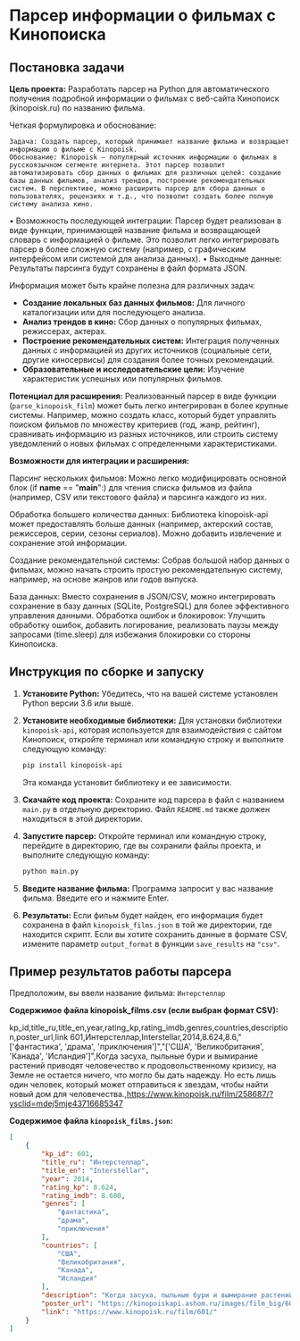 # Парсер информации о фильмах с Кинопоиска

## Постановка задачи

**Цель проекта:** Разработать парсер на Python для автоматического получения подробной информации о фильмах с веб-сайта Кинопоиск (kinopoisk.ru) по названию фильма.

Четкая формулировка и обоснование:

	Задача: Создать парсер, который принимает название фильма и возвращает информацию о фильме с Kinopoisk.
	Обоснование: Kinopoisk — популярный источник информации о фильмах в русскоязычном сегменте интернета. Этот парсер позволит автоматизировать сбор данных о фильмах для различных целей: создание базы данных фильмов, анализ трендов, построение рекомендательных систем. В перспективе, можно расширить парсер для сбора данных о пользователях, рецензиях и т.д., что позволит создать более полную систему анализа кино.
•	Возможность последующей интеграции:
	Парсер будет реализован в виде функции, принимающей название фильма и возвращающей словарь с информацией о фильме. Это позволит легко интегрировать парсер в более сложную систему (например, с графическим интерфейсом или системой для анализа данных).
•	Выходные данные:
	Результаты парсинга будут сохранены в файл формата JSON.

 Информация может быть крайне полезна для различных задач:

*   **Создание локальных баз данных фильмов:** Для личного каталогизации или для последующего анализа.
*   **Анализ трендов в кино:** Сбор данных о популярных фильмах, режиссерах, актерах.
*   **Построение рекомендательных систем:** Интеграция полученных данных с информацией из других источников (социальные сети, другие киносервисы) для создания более точных рекомендаций.
*   **Образовательные и исследовательские цели:** Изучение характеристик успешных или популярных фильмов.

**Потенциал для расширения:** Реализованный парсер в виде функции (`parse_kinopoisk_film`) может быть легко интегрирован в более крупные системы. Например, можно создать класс, который будет управлять поиском фильмов по множеству критериев (год, жанр, рейтинг), сравнивать информацию из разных источников, или строить систему уведомлений о новых фильмах с определенными характеристиками.

**Возможности для интеграции и расширения:**

Парсинг нескольких фильмов: Можно легко модифицировать основной блок (if __name__ == "__main__":) для чтения списка фильмов из файла (например, CSV или текстового файла) и парсинга каждого из них.

Обработка большего количества данных: Библиотека kinopoisk-api может предоставлять больше данных (например, актерский состав, режиссеров, серии, сезоны сериалов). Можно добавить извлечение и сохранение этой информации.

Создание рекомендательной системы: Собрав большой набор данных о фильмах, можно начать строить простую рекомендательную систему, например, на основе жанров или годов выпуска.

База данных: Вместо сохранения в JSON/CSV, можно интегрировать сохранение в базу данных (SQLite, PostgreSQL) для более эффективного управления данными.
Обработка ошибок и блокировок: Улучшить обработку ошибок, добавить логирование, реализовать паузы между запросами (time.sleep) для избежания блокировки со стороны Кинопоиска.

## Инструкция по сборке и запуску

1.  **Установите Python:** Убедитесь, что на вашей системе установлен Python версии 3.6 или выше.
2.  **Установите необходимые библиотеки:**
    Для установки библиотеки `kinopoisk-api`, которая используется для взаимодействия с сайтом Кинопоиск, откройте терминал или командную строку и выполните следующую команду:
    ```bash
    pip install kinopoisk-api
    ```
    Эта команда установит библиотеку и ее зависимости.

3.  **Скачайте код проекта:**
    Сохраните код парсера в файл с названием `main.py` в отдельную директорию. Файл `README.md` также должен находиться в этой директории.

4.  **Запустите парсер:**
    Откройте терминал или командную строку, перейдите в директорию, где вы сохранили файлы проекта, и выполните следующую команду:
    ```bash
    python main.py
    ```

5.  **Введите название фильма:**
    Программа запросит у вас название фильма. Введите его и нажмите Enter.

6.  **Результаты:**
    Если фильм будет найден, его информация будет сохранена в файл `kinopoisk_films.json` в той же директории, где находится скрипт. Если вы хотите сохранить данные в формате CSV, измените параметр `output_format` в функции `save_results` на `"csv"`.

## Пример результатов работы парсера

Предположим, вы ввели название фильма: `Интерстеллар`

**Содержимое файла kinopoisk_films.csv (если выбран формат CSV):**

kp_id,title_ru,title_en,year,rating_kp,rating_imdb,genres,countries,description,poster_url,link
601,Интерстеллар,Interstellar,2014,8.624,8.6,"['фантастика', 'драма', 'приключения']","['США', 'Великобритания', 'Канада', 'Исландия']",Когда засуха, пыльные бури и вымирание растений приводят человечество к продовольственному кризису, на Земле не остается ничего, что могло бы дать надежду. Но есть лишь один человек, который может отправиться к звездам, чтобы найти новый дом для человечества.,https://www.kinopoisk.ru/film/258687/?ysclid=mdej5mje43716685347

**Содержимое файла `kinopoisk_films.json`:**

```json
[
    {
        "kp_id": 601,
        "title_ru": "Интерстеллар",
        "title_en": "Interstellar",
        "year": 2014,
        "rating_kp": 8.624,
        "rating_imdb": 8.600,
        "genres": [
            "фантастика",
            "драма",
            "приключения"
        ],
        "countries": [
            "США",
            "Великобритания",
            "Канада",
            "Исландия"
        ],
        "description": "Когда засуха, пыльные бури и вымирание растений приводят человечество к продовольственному кризису, на Земле не остается ничего, что могло бы дать надежду. Но есть лишь один человек, который может отправиться к звездам, чтобы найти новый дом для человечества.",
        "poster_url": "https://kinopoiskapi.ashom.ru/images/film_big/601.jpg",
        "link": "https://www.kinopoisk.ru/film/601/"
    }
]
